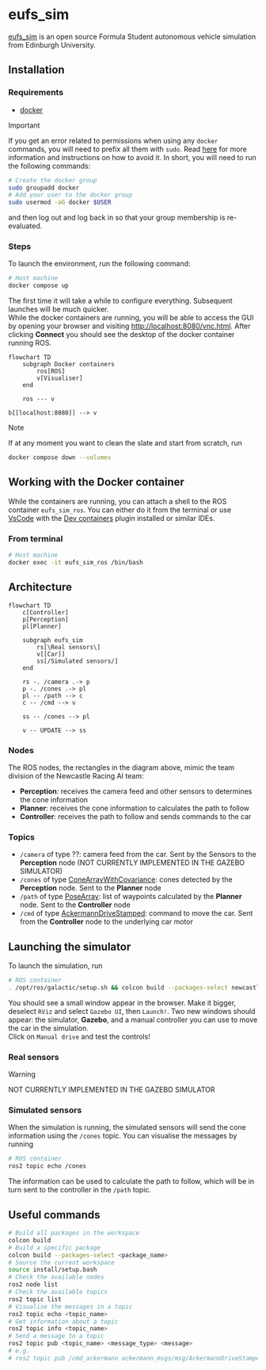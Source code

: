 # eufs_sim

[eufs_sim](https://gitlab.com/eufs/eufs_sim) is an open source Formula Student autonomous vehicle simulation from Edinburgh University.

## Installation

### Requirements

- [docker](https://www.docker.com/)

> [!IMPORTANT]  
> If you get an error related to permissions when using any `docker` commands, you will need to prefix all them with `sudo`.
> Read [here](https://docs.docker.com/engine/install/linux-postinstall/#manage-docker-as-a-non-root-user) for more information and instructions on how to avoid it.
> In short, you will need to run the following commands:
>
> ```bash
> # Create the docker group
> sudo groupadd docker
> # Add your user to the docker group
> sudo usermod -aG docker $USER
> ```
>
> and then log out and log back in so that your group membership is re-evaluated.

### Steps

To launch the environment, run the following command:

```bash
# Host machine
docker compose up
```

The first time it will take a while to configure everything.
Subsequent launches will be much quicker.  
While the docker containers are running, you will be able to access the GUI by opening your browser and visiting [http://localhost:8080/vnc.html](http://localhost:8080/vnc.html).
After clicking **Connect** you should see the desktop of the docker container running ROS.

```mermaid
flowchart TD
    subgraph Docker containers
        ros[ROS]
        v[Visualiser]
    end

    ros --- v

b[[localhost:8080]] --> v
```

> [!NOTE]  
> If at any moment you want to clean the slate and start from scratch, run
>
> ```bash
> docker compose down --volumes
> ```

## Working with the Docker container

While the containers are running, you can attach a shell to the ROS container `eufs_sim_ros`.
You can either do it from the terminal or use [VsCode](https://code.visualstudio.com/) with the [Dev containers](https://marketplace.visualstudio.com/items?itemName=ms-vscode-remote.remote-containers) plugin installed or similar IDEs.

### From terminal

```bash
# Host machine
docker exec -it eufs_sim_ros /bin/bash
```

## Architecture

```mermaid
flowchart TD
    c[Controller]
    p[Perception]
    pl[Planner]

    subgraph eufs_sim
        rs[\Real sensors\]
        v[[Car]]
        ss[/Simulated sensors/]
    end

    rs -. /camera .-> p
    p -. /cones .-> pl
    pl -- /path --> c
    c -- /cmd --> v

    ss -- /cones --> pl

    v -- UPDATE --> ss
```

### Nodes

The ROS nodes, the rectangles in the diagram above, mimic the team division of the Newcastle Racing AI team:

- **Perception**: receives the camera feed and other sensors to determines the cone information
- **Planner**: receives the cone information to calculates the path to follow
- **Controller**: receives the path to follow and sends commands to the car

### Topics

- `/camera` of type ??: camera feed from the car. Sent by the Sensors to the **Perception** node (NOT CURRENTLY IMPLEMENTED IN THE GAZEBO SIMULATOR)
- `/cones` of type [ConeArrayWithCovariance](https://gitlab.com/eufs/eufs_msgs/-/blob/master/msg/ConeArrayWithCovariance.msg): cones detected by the **Perception** node. Sent to the **Planner** node
- `/path` of type [PoseArray](https://docs.ros.org/en/noetic/api/geometry_msgs/html/msg/PoseArray.html): list of waypoints calculated by the **Planner** node. Sent to the **Controller** node
- `/cmd` of type [AckermannDriveStamped](https://docs.ros.org/en/noetic/api/ackermann_msgs/html/msg/AckermannDriveStamped.html): command to move the car. Sent from the **Controller** node to the underlying car motor

## Launching the simulator

To launch the simulation, run

```bash
# ROS container
. /opt/ros/galactic/setup.sh && colcon build --packages-select newcastle_racing_ai && ros2 launch newcastle_racing_ai nra_launch.py
```

You should see a small window appear in the browser.
Make it bigger, deselect `RViz` and select `Gazebo UI`, then `Launch!`.
Two new windows should appear: the simulator, **Gazebo**, and a manual controller you can use to move the car in the simulation.  
Click on `Manual drive` and test the controls!

### Real sensors

> [!WARNING]  
> NOT CURRENTLY IMPLEMENTED IN THE GAZEBO SIMULATOR

### Simulated sensors

When the simulation is running, the simulated sensors will send the cone information using the `/cones` topic.
You can visualise the messages by running

```bash
# ROS container
ros2 topic echo /cones
```

The information can be used to calculate the path to follow, which will be in turn sent to the controller in the `/path` topic.

## Useful commands

```bash
# Build all packages in the workspace
colcon build
# Build a specific package
colcon build --packages-select <package_name>
# Source the current workspace
source install/setup.bash
# Check the available nodes
ros2 node list
# Check the available topics
ros2 topic list
# Visualise the messages in a topic
ros2 topic echo <topic_name>
# Get information about a topic
ros2 topic info <topic_name>
# Send a message to a topic
ros2 topic pub <topic_name> <message_type> <message>
# e.g. 
# ros2 topic pub /cmd_ackermann ackermann_msgs/msg/AckermannDriveStamped "{steering_angle: 0.0, steering_angle_velocity: 0.0, speed: 0.0, acceleration: 0.0, jerk: 0.0}"
```
